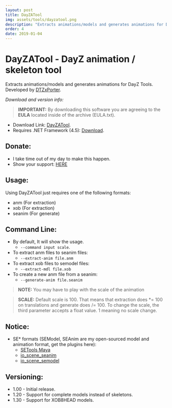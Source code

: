 ```yaml
---
layout: post
title: DayZATool
img: assets/tools/dayzatool.png
description: "Extracts animations/models and generates animations for DayZ Tools"
order: 4
date: 2019-01-04
---
```


# DayZATool - DayZ animation / skeleton tool
Extracts animations/models and generates animations for DayZ Tools. Developed by [DTZxPorter](https://twitter.com/dtzxporter).

_Download and version info:_

> **IMPORTANT:** By downloading this software you are agreeing to the **EULA** located inside of the archive (EULA.txt).

- Download Link: [DayZATool](https://mega.nz/#!IdZDXQrI!re3Tq0SoSjyhTPTCZMZe28t0vaS11q1SzkwLaO3u8JM).
- Requires .NET Framework (4.5): [Download](https://www.microsoft.com/en-us/download/details.aspx?id=30653).

## Donate:
- I take time out of my day to make this happen.
- Show your support: [HERE](https://www.paypal.com/cgi-bin/webscr?cmd=_s-xclick&hosted_button_id=686S5QL7Z4HKQ)

## Usage:
Using DayZATool just requires one of the following formats:
- anm (For extraction)
- xob (For extraction)
- seanim (For generate)

## Command Line:
- By default, It will show the usage.
  - `--command input scale`.
- To extract anm files to seanim files:
  - `--extract-anim file.anm`
- To extract xob files to semodel files:
  - `--extract-mdl file.xob`
- To create a new anm file from a seanim:
  - `--generate-anim file.seanim`

> **NOTE:** You may have to play with the scale of the animation

> **SCALE:** Default scale is 100. That means that extraction does *= 100 on translations and generate does /= 100. To change the scale, the third parameter accepts a float value. 1 meaning no scale change.

## Notice:
- SE* formats (SEModel, SEAnim are my open-sourced model and animation format, get the plugins here):
   - [SETools Maya](https://github.com/dtzxporter/SETools)
   - [io_scene_seanim](https://github.com/SE2Dev/io_anim_seanim)
   - [io_scene_semodel](https://github.com/dtzxporter/io_model_semodel)

## Versioning:
- 1.00 - Initial release.
- 1.20 - Support for complete models instead of skeletons.
- 1.30 - Support for XOB8HEAD models.